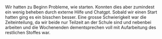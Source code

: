 Wir hatten zu Beginn Probleme, wie starten. Konnten dies aber zumindest ein wenig beheben durch externe Hilfe und Chatgpt. Sobald wir einen Start hatten ging es ein bisschen besser.
Eine grosse Schwierigkeit war die Zeiteinteilung, da wir beide nur Teilzeit an der Schule sind und nebenbei arbeiten und die Wochenenden dementsprechen voll mit Aufarbeitung des restlichen Stoffes war. 
